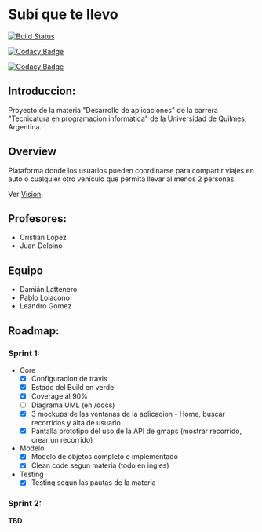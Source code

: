 # Subí que te llevo

[![Build Status](https://travis-ci.org/DesarrolloDeAplicaciones-GrupoA/backend.svg?branch=master)](https://travis-ci.org/DesarrolloDeAplicaciones-GrupoA/backend)

[![Codacy Badge](https://api.codacy.com/project/badge/grade/2709341668804273a8cdc71cee06e1c5)](https://www.codacy.com/app/DesarrolloDeAplicaciones-GrupoA/backend)

[![Codacy Badge](https://api.codacy.com/project/badge/coverage/9fbc7f94d8cd47e7bd4d8d2b2ef11017)](https://www.codacy.com/app/DesarrolloDeAplicaciones-GrupoA/DesarrolloDeAplicaciones-GrupoA)

## Introduccion:

Proyecto de la materia "Desarrollo de aplicaciones" de la carrera "Tecnicatura en programacion informatica" de la Universidad de Quilmes, Argentina.


## Overview

Plataforma donde los usuarios pueden coordinarse para compartir viajes en auto o cualquier otro vehículo que permita llevar al menos 2 personas.

Ver [Vision](./docs/documento_vision.pdf).

## Profesores:

* Cristian López
* Juan Delpino

## Equipo

+ Damián Lattenero
+ Pablo Loiacono
+ Leandro Gomez

## Roadmap:

### Sprint 1:

* Core
    * [x] Configuracion de travis
    * [x] Estado del Build en verde
    * [x] Coverage al 90%
    * [ ] Diagrama UML (en <Proyecto>/docs)
    * [x] 3 mockups de las ventanas de la aplicacion - Home, buscar recorridos y alta de usuario.
    * [x] Pantalla prototipo del uso de la API de gmaps (mostrar recorrido, crear un recorrido)
* Modelo
    * [x] Modelo de objetos completo e implementado
    * [x] Clean code segun materia (todo en ingles)
* Testing
    * [x] Testing segun las pautas de la materia

### Sprint 2:

__TBD__
